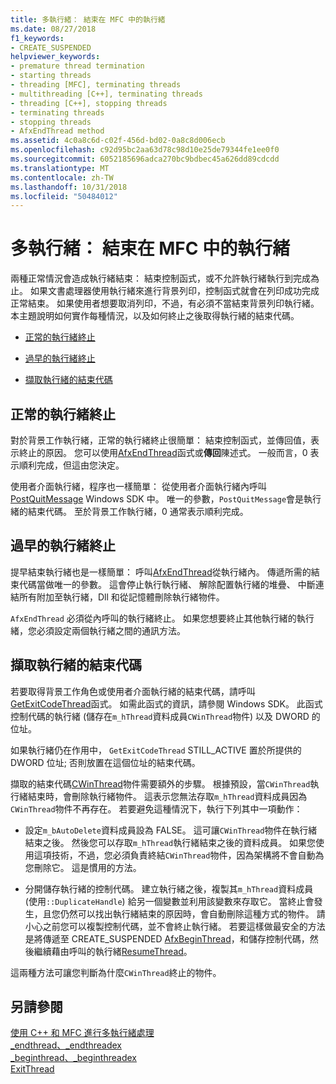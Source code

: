 ```yaml
---
title: 多執行緒： 結束在 MFC 中的執行緒
ms.date: 08/27/2018
f1_keywords:
- CREATE_SUSPENDED
helpviewer_keywords:
- premature thread termination
- starting threads
- threading [MFC], terminating threads
- multithreading [C++], terminating threads
- threading [C++], stopping threads
- terminating threads
- stopping threads
- AfxEndThread method
ms.assetid: 4c0a8c6d-c02f-456d-bd02-0a8c8d006ecb
ms.openlocfilehash: c92d95bc2aa63d78c98d10e25de79344fe1ee0f0
ms.sourcegitcommit: 6052185696adca270bc9bdbec45a626dd89cdcdd
ms.translationtype: MT
ms.contentlocale: zh-TW
ms.lasthandoff: 10/31/2018
ms.locfileid: "50484012"
---
```

# <a name="multithreading-terminating-threads-in-mfc"></a>多執行緒： 結束在 MFC 中的執行緒

兩種正常情況會造成執行緒結束： 結束控制函式，或不允許執行緒執行到完成為止。 如果文書處理器使用執行緒來進行背景列印，控制函式就會在列印成功完成正常結束。 如果使用者想要取消列印，不過，有必須不當結束背景列印執行緒。 本主題說明如何實作每種情況，以及如何終止之後取得執行緒的結束代碼。

- [正常的執行緒終止](#_core_normal_thread_termination)

- [過早的執行緒終止](#_core_premature_thread_termination)

- [擷取執行緒的結束代碼](#_core_retrieving_the_exit_code_of_a_thread)

##  <a name="_core_normal_thread_termination"></a> 正常的執行緒終止

對於背景工作執行緒，正常的執行緒終止很簡單： 結束控制函式，並傳回值，表示終止的原因。 您可以使用[AfxEndThread](../mfc/reference/application-information-and-management.md#afxendthread)函式或**傳回**陳述式。 一般而言，0 表示順利完成，但這由您決定。

使用者介面執行緒，程序也一樣簡單： 從使用者介面執行緒內呼叫[PostQuitMessage](https://msdn.microsoft.com/library/windows/desktop/ms644945) Windows SDK 中。 唯一的參數，`PostQuitMessage`會是執行緒的結束代碼。 至於背景工作執行緒，0 通常表示順利完成。

##  <a name="_core_premature_thread_termination"></a> 過早的執行緒終止

提早結束執行緒也是一樣簡單： 呼叫[AfxEndThread](../mfc/reference/application-information-and-management.md#afxendthread)從執行緒內。 傳遞所需的結束代碼當做唯一的參數。 這會停止執行執行緒、 解除配置執行緒的堆疊、 中斷連結所有附加至執行緒，Dll 和從記憶體刪除執行緒物件。

`AfxEndThread` 必須從內呼叫的執行緒終止。 如果您想要終止其他執行緒的執行緒，您必須設定兩個執行緒之間的通訊方法。

##  <a name="_core_retrieving_the_exit_code_of_a_thread"></a> 擷取執行緒的結束代碼

若要取得背景工作角色或使用者介面執行緒的結束代碼，請呼叫[GetExitCodeThread](/windows/desktop/api/processthreadsapi/nf-processthreadsapi-getexitcodethread)函式。 如需此函式的資訊，請參閱 Windows SDK。 此函式控制代碼的執行緒 (儲存在`m_hThread`資料成員`CWinThread`物件) 以及 DWORD 的位址。

如果執行緒仍在作用中， `GetExitCodeThread` STILL_ACTIVE 置於所提供的 DWORD 位址; 否則放置在這個位址的結束代碼。

擷取的結束代碼[CWinThread](../mfc/reference/cwinthread-class.md)物件需要額外的步驟。 根據預設，當`CWinThread`執行緒結束時，會刪除執行緒物件。 這表示您無法存取`m_hThread`資料成員因為`CWinThread`物件不再存在。 若要避免這種情況下，執行下列其中一項動作：

- 設定`m_bAutoDelete`資料成員設為 FALSE。 這可讓`CWinThread`物件在執行緒結束之後。 然後您可以存取`m_hThread`執行緒結束之後的資料成員。 如果您使用這項技術，不過，您必須負責終結`CWinThread`物件，因為架構將不會自動為您刪除它。 這是慣用的方法。

- 分開儲存執行緒的控制代碼。 建立執行緒之後，複製其`m_hThread`資料成員 (使用`::DuplicateHandle`) 給另一個變數並利用該變數來存取它。 當終止會發生，且您仍然可以找出執行緒結束的原因時，會自動刪除這種方式的物件。 請小心之前您可以複製控制代碼，並不會終止執行緒。 若要這樣做最安全的方法是將傳遞至 CREATE_SUSPENDED [AfxBeginThread](../mfc/reference/application-information-and-management.md#afxbeginthread)，和儲存控制代碼，然後繼續藉由呼叫的執行緒[ResumeThread](../mfc/reference/cwinthread-class.md#resumethread)。

這兩種方法可讓您判斷為什麼`CWinThread`終止的物件。

## <a name="see-also"></a>另請參閱

[使用 C++ 和 MFC 進行多執行緒處理](multithreading-with-cpp-and-mfc.md)<br/>
[_endthread、_endthreadex](../c-runtime-library/reference/endthread-endthreadex.md)<br/>
[_beginthread、_beginthreadex](../c-runtime-library/reference/beginthread-beginthreadex.md)<br/>
[ExitThread](/windows/desktop/api/processthreadsapi/nf-processthreadsapi-exitthread)